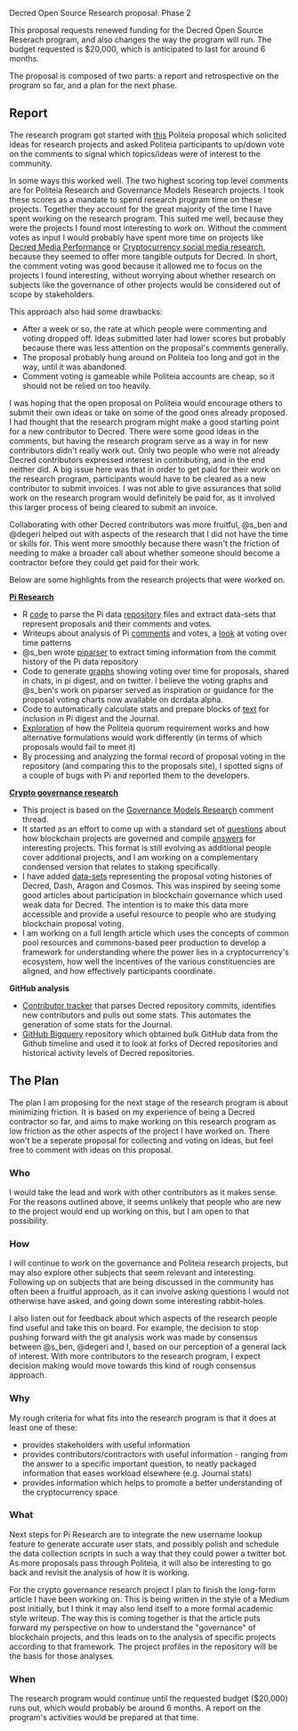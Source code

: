 Decred Open Source Research proposal: Phase 2

This proposal requests renewed funding for the Decred Open Source Reserach program, and also changes the way the program will run. The budget requested is $20,000, which is anticipated to last for around 6 months.

The proposal is composed of two parts: a report and retrospective on the program so far, and a plan for the next phase.

## Report

The research program got started with [this](https://proposals.decred.org/proposals/5d9cfb07aefb338ba1b74f97de16ee651beabc851c7f2b5f790bd88aea23b3cb) Politeia proposal which solicited ideas for research projects and asked Politeia participants to up/down vote on the comments to signal which topics/ideas were of interest to the community.

In some ways this worked well. The two highest scoring top level comments are for Politeia Research and Governance Models Research projects. I took these scores as a mandate to spend research program time on these projects. Together they account for the great majority of the time I have spent working on the research program. This suited me well, because they were the projects I found most interesting to work on. Without the comment votes as input I would probably have spent more time on projects like [Decred Media Performance](https://proposals.decred.org/proposals/5d9cfb07aefb338ba1b74f97de16ee651beabc851c7f2b5f790bd88aea23b3cb/comments/13) or [Cryptocurrency social media research](https://proposals.decred.org/proposals/5d9cfb07aefb338ba1b74f97de16ee651beabc851c7f2b5f790bd88aea23b3cb/comments/2), because they seemed to offer more tangible outputs for Decred. In short, the comment voting was good because it allowed me to focus on the projects I found interesting, without worrying about whether research on subjects like the governance of other projects would be considered out of scope by stakeholders.

This approach also had some drawbacks:

- After a week or so, the rate at which people were commenting and voting dropped off. Ideas submitted later had lower scores but probably because there was less attention on the proposal's comments generally.
- The proposal probably hung around on Politeia too long and got in the way, until it was abandoned.
- Comment voting is gameable while Politeia accounts are cheap, so it should not be relied on too heavily.

I was hoping that the open proposal on Politeia would encourage others to submit their own ideas or take on some of the good ones already proposed. I had thought that the research program might make a good starting point for a new contributor to Decred. There were some good ideas in the comments, but having the research program serve as a way in for new contributors didn't really work out. Only two people who were not already Decred contributors expressed interest in contributing, and in the end neither did. A big issue here was that in order to get paid for their work on the research program, participants would have to be cleared as a new contributor to submit invoices. I was not able to give assurances that solid work on the research program would definitely be paid for, as it involved this larger process of being cleared to submit an invoice.

Collaborating with other Decred contributors was more fruitful, @s_ben and @degeri helped out with aspects of the research that I did not have the time or skills for. This went more smoothly because there wasn't the friction of needing to make a broader call about whether someone should become a contractor before they could get paid for their work.

Below are some highlights from the research projects that were worked on.

[**Pi Research**](https://github.com/RichardRed0x/pi-research)

- R [code](https://github.com/RichardRed0x/pi-research/blob/master/data-collection/functions-pi-analysis.R) to parse the Pi data [repository](https://github.com/decred-proposals/mainnet) files and extract data-sets that represent proposals and their comments and votes.
- Writeups about analysis of Pi [comments](https://github.com/RichardRed0x/pi-research/blob/master/analysis/comments-and-updown-votes/comments-analysis-writeup-2018-11-19.md) and votes, a [look](https://github.com/RichardRed0x/pi-research/blob/master/analysis/voting/early-voting-influence.md) at voting over time patterns
- @s_ben wrote [piparser](https://github.com/s-ben/piparser) to extract timing information from the commit history of the Pi data repository
- Code to generate [graphs](https://github.com/RichardRed0x/pi-research/tree/master/analysis/voting/img/new-voting-over-time-graphs) showing voting over time for proposals, shared in chats, in pi digest, and on twitter. I believe the voting graphs and @s_ben's work on piparser served as inspiration or guidance for the proposal voting charts now available on dcrdata alpha.
- Code to automatically calculate stats and prepare blocks of [text](https://github.com/RichardRed0x/pi-research/blob/master/analysis/journal-pi.md) for inclusion in Pi digest and the Journal.
- [Exploration](https://github.com/RichardRed0x/pi-research/blob/master/analysis/voting/quorum-change-examples.md) of how the Politeia quorum requirement works and how alternative formulations would work differently (in terms of which proposals would fail to meet it)
- By processing and analyzing the formal record of proposal voting in the repository (and comparing this to the proposals site), I spotted signs of a couple of bugs with Pi and reported them to the developers.

[**Crypto governance research**](https://github.com/RichardRed0x/crypto-governance-research)

- This project is based on the [Governance Models Research](https://proposals.decred.org/proposals/5d9cfb07aefb338ba1b74f97de16ee651beabc851c7f2b5f790bd88aea23b3cb/comments/14) comment thread.
- It started as an effort to come up with a standard set of [questions](https://github.com/RichardRed0x/crypto-governance-research/blob/master/questions.md) about how blockchain projects are governed and compile [answers](https://github.com/RichardRed0x/crypto-governance-research/tree/master/answers) for interesting projects. This format is still evolving as additional people cover additional projects, and I am working on a complementary condensed version that relates to staking specifically.
- I have added [data-sets](https://github.com/RichardRed0x/crypto-governance-research/tree/master/governance-proposals) representing the proposal voting histories of Decred, Dash, Aragon and Cosmos. This was inspired by seeing some good articles about participation in blockchain governance which used weak data for Decred. The intention is to make this data more accessible and provide a useful resource to people who are studying blockchain proposal voting.
- I am working on a full length article which uses the concepts of common pool resources and commons-based peer production to develop a framework for understanding where the power lies in a cryptocurrency's ecosystem, how well the incentives of the various constituencies are aligned, and how effectively participants coordinate.

**GitHub analysis**

- [Contributor tracker](https://github.com/degeri/decred_contributor_track) that parses Decred repository commits, identifies new contributors and pulls out some stats. This automates the generation of some stats for the Journal.
- [GitHub Bigquery](https://github.com/RichardRed0x/github-bq) repository which obtained bulk GitHub data from the Github timeline and used it to look at forks of Decred repositories and historical activity levels of Decred repositories.

## The Plan

The plan I am proposing for the next stage of the research program is about minimizing friction. It is based on my experience of being a Decred contractor so far, and aims to make working on this research program as low friction as the other aspects of the project I have worked on. There won't be a seperate proposal for collecting and voting on ideas, but feel free to comment with ideas on this proposal.

### Who

I would take the lead and work with other contributors as it makes sense. For the reasons outlined above, it seems unlikely that people who are new to the project would end up working on this, but I am open to that possibility.

### How

I will continue to work on the governance and Politeia research projects, but may also explore other subjects that seem relevant and interesting. Following up on subjects that are being discussed in the community has often been a fruitful approach, as it can involve asking questions I would not otherwise have asked, and going down some interesting rabbit-holes.

I also listen out for feedback about which aspects of the research people find useful and take this on board. For example, the decision to stop pushing forward with the git analysis work was made by consensus between @s_ben, @degeri and I, based on our perception of a general lack of interest. With more contributors to the research program, I expect decision making would move towards this kind of rough consensus approach.

### Why

My rough criteria for what fits into the research program is that it does at least one of these:

- provides stakeholders with useful information
- provides contributors/contractors with useful information - ranging from the answer to a specific important question, to neatly packaged information that eases workload elsewhere (e.g. Journal stats)
- provides information which helps to promote a better understanding of the cryptocurrency space

### What

Next steps for Pi Research are to integrate the new username lookup feature to generate accurate user stats, and possibly polish and schedule the data collection scripts in such a way that they could power a twitter bot. As more proposals pass through Politeia, it will also be interesting to go back and revisit the analysis of how it is working.

For the crypto governance research project I plan to finish the long-form article I have been working on. This is being written in the style of a Medium post initially, but I think it may also lend itself to a more formal academic style writeup. The way this is coming together is that the article puts forward my perspective on how to understand the "governance" of blockchain projects, and this leads on to the analysis of specific projects according to that framework. The project profiles in the repository will be the basis for those analyses.

### When

The research program would continue until the requested budget ($20,000) runs out, which would probably be around 6 months. A report on the program's activities would be prepared at that time.